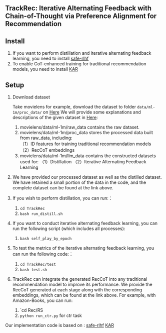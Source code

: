 ## TrackRec: Iterative Alternating Feedback with Chain-of-Thought via Preference Alignment for Recommendation

## Install
1. If you want to perform distillation and iterative alternating feedback learning, you need to install [safe-rlhf](https://github.com/PKU-Alignment/safe-rlhf)
2. To enable CoT-enhanced training for traditional recommendation models, you need to install [KAR](https://github.com/YunjiaXi/Open-World-Knowledge-Augmented-Recommendation/tree/main)

## Setup

1. Download dataset
   
   Take movielens for example, download the dataset to folder `data/ml-1m/proc_data/` on [Here](https://drive.google.com/drive/folders/1hZHRhdNC9espzom_ySpXH7EA78njZfci?usp=drive_link)
   We will provide some explanations and descriptions of the given dataset in [Here](https://drive.google.com/drive/folders/1hZHRhdNC9espzom_ySpXH7EA78njZfci?usp=drive_link):
   1. movielens/data/ml-1m/raw_data contains the raw dataset.
   2. movielens/data/ml-1m/proc_data stores the processed data built from raw_data, including:  
      （1）ID features for training traditional recommendation models  
      （2）RecCoT embeddings  
   3. movielens/data/ml-1m/llm_data contains the constructed datasets used for:
      （1）Distillation
      （2）Iterative Alternating Feedback Learning  
   
3. We have provided our processed dataset as well as the distilled dataset. We have retained a small portion of the data in the code, and the complete dataset can be found at the link above.

4. If you wish to perform distillation, you can run:：
   1. `cd TrackRec`
   2. `bash run_distill.sh`
   
5. If you want to conduct iterative alternating feedback learning, you can run the following script (which includes all processes):
   1. `bash self_play_by_epoch`

6. To test the metrics of the iterative alternating feedback learning, you can run the following code:：
   1. `cd TrackRec/test`
   2. `bash test.sh`

7. TrackRec can integrate the generated RecCoT into any traditional recommendation model to improve its performance. We provide the RecCoT generated at each stage along with the corresponding embeddings, which can be found at the link above.
   For example, with Amazon-Books, you can run:
   1. `cd Rec/RS
   2. `python run_ctr.py` for ctr task

Our implementation code is based on : 
[safe-rlhf](https://github.com/PKU-Alignment/safe-rlhf)
[KAR](https://github.com/YunjiaXi/Open-World-Knowledge-Augmented-Recommendation/tree/main)
